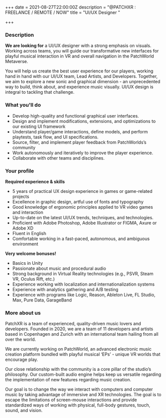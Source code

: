 +++
date = 2021-08-27T22:00:00Z
description = "@PATCHXR : FREELANCE / REMOTE / NOW"
title = "UI/UX Designer "

+++
### Description

**We are looking for** a UI/UX designer with a strong emphasis on visuals. Working across teams, you will guide our transformative new interfaces for playful musical interaction in VR and overall navigation in the PatchWorld Metaverse.

You will help us create the best user experience for our players, working hand in hand with our UI/UX team, Lead Artists, and Developers. Together, we aim to explore a new sonic and graphical dimension - an unprecedented way to build, think about, and experience music visually. UI/UX design is integral to tackling that challenge.

### What you'll do

* Develop high-quality and functional graphical user interfaces.
* Design and implement modifications, extensions, and optimizations to our existing UI framework
* Understand player/game interactions, define models, and perform playtests, task flow, and UI specifications.
* Source, filter, and implement player feedback from PatchWorlds’s community
* Work autonomously and iteratively to improve the player experience.
* Collaborate with other teams and disciplines.

### Your profile

**Required experience & skills**

* 5 years of practical UX design experience in games or game-related projects
* Excellence in graphic design, artful use of fonts and typography
* Good knowledge of ergonomic principles applied to VR video games and interaction
* Up-to-date on the latest UI/UX trends, techniques, and technologies.
* Proficient with Adobe Photoshop, Adobe Illustrator or FIGMA, Axure or Adobe XD
* Fluent in English
* Comfortable working in a fast-paced, autonomous, and ambiguous environment

**Very welcome bonuses!**

* Basics in Unity
* Passionate about music and procedural audio
* Strong background in Virtual Reality technologies (e.g., PSVR, Steam VR, Oculus Rift, etc.)
* Experience working with localization and internationalization systems
* Experience with analytics gathering and A/B testing
* Experience with programs like Logic, Reason, Ableton Live, FL Studio, Max, Pure Data, GarageBand

### More about us

PatchXR is a team of experienced, quality-driven music lovers and developers. Founded in 2020, we are a team of 11 developers and artists based in Copenhagen and Zurich with an international team hailing from all over the world.

We are currently working on PatchWorld, an advanced electronic music creation platform bundled with playful musical ‘EPs’ - unique VR worlds that encourage play.

Our close relationship with the community is a core pillar of the studio’s philosophy. Our custom-built audio engine helps keep us versatile regarding the implementation of new features regarding music creation.

Our goal is to change the way we interact with computers and computer music by taking advantage of immersive and XR technologies. The goal is to escape the limitations of screen-mouse interactions and provide standardized ways of working with physical, full-body gestures, touch, sound, and vision.